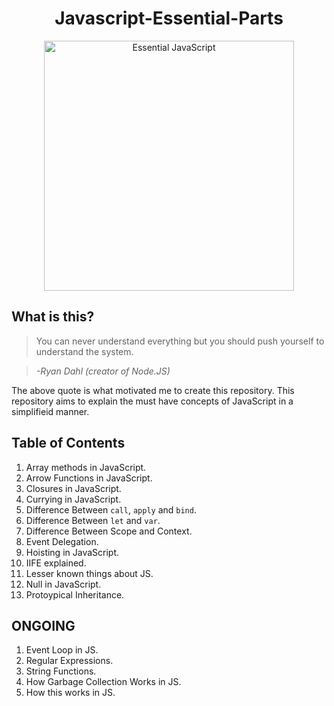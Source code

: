 <h1 align="center"> Javascript-Essential-Parts </h1>

<div align="center">
    <img src="https://github.com/Shwetabh1/Javascript-Essential-Parts/blob/master/Essential_JS.png" alt="Essential JavaScript" width="400" height="400"/>
  <br>
</div>


## What is this?
> You can never understand everything but you should push yourself to understand the system.
 
> *-Ryan Dahl (creator of Node.JS)*

The above quote is what motivated me to create this repository. This repository aims to explain the must have concepts of JavaScript in a simplifieid manner.

## Table of Contents
1. Array methods in JavaScript.
1. Arrow Functions in JavaScript.
1. Closures in JavaScript.
1. Currying in JavaScript.
1. Difference Between `call`, `apply` and `bind`.
1. Difference Between `let` and `var`.
1. Difference Between Scope and Context.
1. Event Delegation.
1. Hoisting in JavaScript.
1. IIFE explained.
1. Lesser known things about JS.
1. Null in JavaScript.
1. Protoypical Inheritance.

## ONGOING
1. Event Loop in JS.
1. Regular Expressions. 
1. String Functions.
1. How Garbage Collection Works in JS.
1. How this works in JS.


